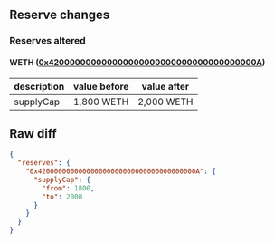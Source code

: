 ## Reserve changes

### Reserves altered

#### WETH ([0x420000000000000000000000000000000000000A](https://andromeda-explorer.metis.io/address/0x420000000000000000000000000000000000000A))

| description | value before | value after |
| --- | --- | --- |
| supplyCap | 1,800 WETH | 2,000 WETH |


## Raw diff

```json
{
  "reserves": {
    "0x420000000000000000000000000000000000000A": {
      "supplyCap": {
        "from": 1800,
        "to": 2000
      }
    }
  }
}
```